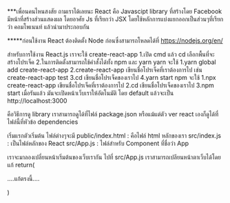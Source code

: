 ***เพื่อนคนไหนสงสัย ถามเราได้เลยนะ
React คือ Javascipt library ที่สร้างโดย Facebook มีหน้าที่สร้างส่วนแสดงผล โดยอาศัย Js ที่เรียกว่า JSX โดยใช้หลักการแบ่งแยกออกเป็นส่วนๆที่เรียกว่า คอมโพเนนท์ แล้วนำมาประกอบกัน

*****ก่อนใช้งาน React ต้องติดตั้ง Node ก่อนซึ่งสามารถโหลดได้ที่ https://nodejs.org/en/

สำหรับการใช้งาน React.js เราจะใช้ create-react-app 
1.เปิด cmd  แล้ว cd เลือกพื้นที่จะสร้างโปรเจ็ค
2.ในการติดตั้งสามารถใช้คำสั้งได้ทั้ง npm และ yarn 
 yarn จะใช้
  1.yarn global add create-react-app
  2.create-react-app เขียนชื่อโปรเจ็คที่เราต้องการไป เช่น create-react-app test
  3.cd เขียนชื่อโปรเจ็คของเราไป
  4.yarn start
 npm จะใช้
  1.npx create-react-app เขียนชื่อโปรเจ็คที่เราต้องการไป
  2.cd เขียนชื่อโปรเจ็คของเราไป
  3.npm start
เมื่อรันแล้ว มันจะเปิดหน้าเว็บเราให้อัตโนมัติ โดย default แล้วจะเป็น http://localhost:3000


คือวิธีการดู library เราสามารถดูได้ที่ไฟล์ package.json หรือแม้แต่ตัว ver react เองก็ดูได้ที่ไฟล์นี้ที่หัวข้อ dependencies

เริ่มแรกตัวเริ่มต้น ไฟล์ต่างๆจะมี 
public/index.html : คือไฟล์ html หลักของเรา
src/index.js : เป็นไฟล์หลักของ React
src/App.js : ไฟล์สำหรับ Component ที่ชื่อว่า App

เราจะมาลองเปลี่ยนหน้าเริ่มต้นของเว็บเรากัน
ไปที่ src/App.js
เราสามารถเปลียนหน้าตาเว็บได้โดยแก้ 
return(
 
 ....แก้ตรงนี้....
 
)
